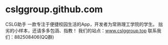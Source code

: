 # cslggroup.github.com
CSLG助手
一款专注于便捷校园生活的App，开发者为常熟理工学院的学生。
拙劣的小样本，还请多多包涵、指教！
我们的站点：www.cslggroup.top
联系我们：882508406(QQ群)

